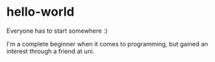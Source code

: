 # hello-world
Everyone has to start somewhere :)

I'm a complete beginner when it comes to programming, but gained an interest through a friend at uni.
